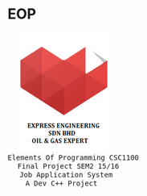 # EOP
&nbsp;&nbsp;&nbsp;&nbsp;![EXPRESS ENGINEERING (Logo)](https://github.com/zamzameir/EOP/blob/master/banner.png)<br>
<tt>Elements Of Programming CSC1100</tt><br>
&nbsp;&nbsp;&nbsp;&nbsp;&nbsp;<tt>Final Project SEM2 15/16</tt><br>
&nbsp;&nbsp;&nbsp;&nbsp;&nbsp;&nbsp;<tt>Job Application System</tt><br>
&nbsp;&nbsp;&nbsp;&nbsp;&nbsp;&nbsp;&nbsp;&nbsp;&nbsp;<tt>A Dev C++ Project</tt><br>